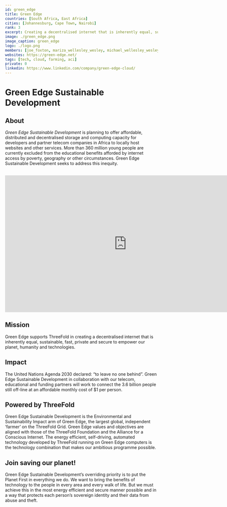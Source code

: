 ```yaml
---
id: green_edge
title: Green Edge
countries: [South Africa, East Africa]
cities: [Johannesburg, Cape Town, Nairobi]
rank: 3
excerpt: Creating a decentralised internet that is inherently equal, sustainable, private and secure.
image: ./green_edge.png
image_caption: green_edge
logo: ./logo.png
members: [joe_foxton, mariza_wellesley_wesley, michael_wellesley_wesley]
websites: https://green-edge.net/
tags: [tech, cloud, farming, aci]
private: 0
linkedin: https://www.linkedin.com/company/green-edge-cloud/
---
```


# Green Edge Sustainable Development

## About

*Green Edge Sustainable Development* is planning to offer affordable, distributed and decentralised storage and computing capacity for developers and partner telecom companies in Africa to locally host websites and other services. More than 360 million young people are currently excluded from the educational benefits afforded by internet access by poverty, geography or other circumstances. Green Edge Sustainable Development seeks to address this inequity.

<BR>

<iframe src="https://player.vimeo.com/video/413148180" width="800" height="450" frameborder="0" allow="autoplay; fullscreen" allowfullscreen></iframe>

<BR>

## Mission

Green Edge supports ThreeFold in creating a decentralised internet that is inherently equal, sustainable, fast, private and secure to empower our planet, humanity and technologies.

## Impact

The  United Nations Agenda 2030 declared: “to leave no one behind”. Green Edge Sustainable Development in collaboration with our telecom, educational and funding partners will work to connect the 3.6 billion people still off-line at an affordable monthly cost of $1 per person.

## Powered by ThreeFold

Green Edge Sustainable Development is the Environmental and Sustainability Impact arm of Green Edge, the largest global, independent ‘farmer’ on the ThreeFold Grid. Green Edge values and objectives are aligned with those of the ThreeFold Foundation and the Alliance for a Conscious Internet. The energy efficient, self-driving, automated technology developed by ThreeFold running on Green Edge computers is the technology combination that makes our ambitious programme possible.

## Join saving our planet!

Green Edge Sustainable Development’s overriding priority is to put the Planet First in everything we do. We want to bring the benefits of technology to the people in every area and every walk of life. But we must achieve this in the most energy efficient and secure manner possible and in a way that protects each person’s sovereign identity and their data from abuse and theft.

<!-- ## TFGrid Solution

### Roadmap
 -->
